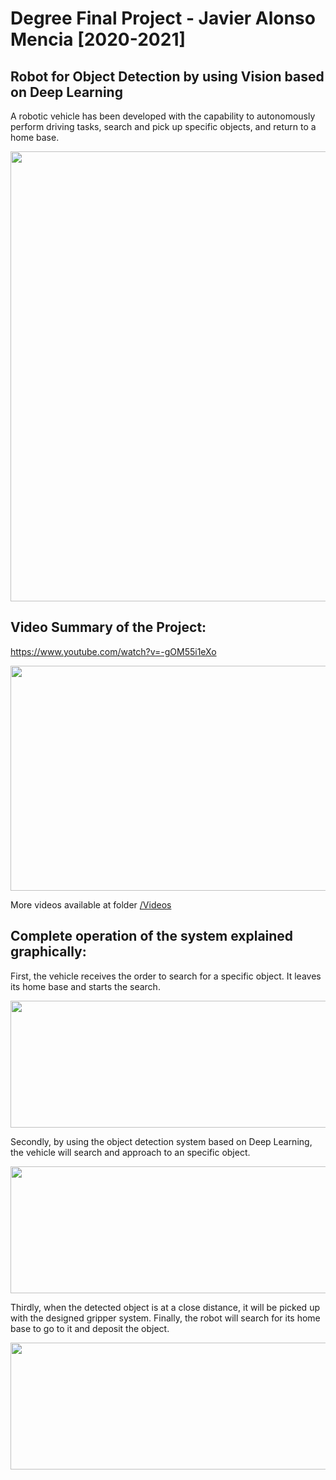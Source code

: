 # Degree Final Project - Javier Alonso Mencia [2020-2021]
## Robot for Object Detection by using Vision based on Deep Learning

A robotic vehicle has been developed with the capability to autonomously perform driving tasks, search and pick up specific objects, and return to a home base. 

<img src="https://github.com/javilonso/TFG-2021-CocheRobot/blob/main/img/main.png" width="1050" height="720" />

## Video Summary of the Project:

  <a href="https://www.youtube.com/watch?v=-gOM55i1eXo" target="_blank">https://www.youtube.com/watch?v=-gOM55i1eXo </a>
  
<a href="https://www.youtube.com/watch?v=-gOM55i1eXo" target="_blank"><img src=" https://github.com/javilonso/TFG-2021-CocheRobot/main/img/final.png" width="640" height="360" /></a>

More videos available at folder <a href="https://github.com/javilonso/TFG-2021-CocheRobot/tree/main/Videos" target="_blank"> /Videos</a>


## Complete operation of the system explained graphically:

First, the vehicle receives the order to search for a specific object. It leaves its home base and starts the search.

<img src="https://user-images.githubusercontent.com/31996659/126461738-d8729492-77cc-4c80-8174-5f991afde9ec.png" width="650" height="203" />

Secondly, by using the object detection system based on Deep Learning, the vehicle will search and approach to an specific object.
  
<img src="https://user-images.githubusercontent.com/31996659/126461751-62c1a325-6255-4a91-8fed-f7c88fe07393.png" width="650" height="203" />
 
Thirdly, when the detected object is at a close distance, it will be picked up with the designed gripper system. Finally, the robot will search for its home base to go to it and deposit the object.
  
<img src="https://user-images.githubusercontent.com/31996659/126461757-98a19a5d-6ce9-4ace-af32-39174615f77b.png" width="650" height="203" />

